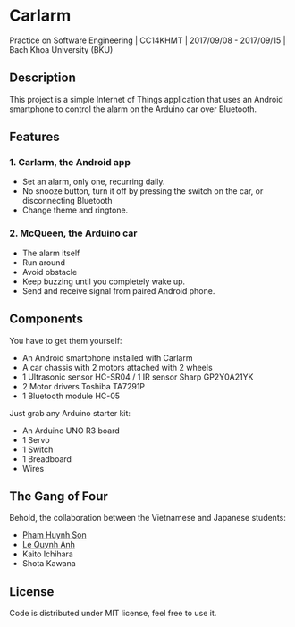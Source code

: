 Carlarm
=======
Practice on Software Engineering | CC14KHMT | 2017/09/08 - 2017/09/15 | Bach Khoa University (BKU)

Description
-----------

This project is a simple Internet of Things application that uses an Android smartphone to control the alarm on the Arduino car over Bluetooth.

Features
--------

### 1. Carlarm, the Android app
* Set an alarm, only one, recurring daily.
* No snooze button, turn it off by pressing the switch on the car, or disconnecting Bluetooth
* Change theme and ringtone.

### 2. McQueen, the Arduino car
* The alarm itself
* Run around
* Avoid obstacle
* Keep buzzing until you completely wake up.
* Send and receive signal from paired Android phone.

Components
----------

You have to get them yourself:
* An Android smartphone installed with Carlarm
* A car chassis with 2 motors attached with 2 wheels
* 1 Ultrasonic sensor HC-SR04 / 1 IR sensor Sharp GP2Y0A21YK
* 2 Motor drivers Toshiba TA7291P
* 1 Bluetooth module HC-05

Just grab any Arduino starter kit:
* An Arduino UNO R3 board
* 1 Servo
* 1 Switch
* 1 Breadboard
* Wires

The Gang of Four
----------------
Behold, the collaboration between the Vietnamese and Japanese students:
* [Pham Huynh Son](mailto:sonpham1996@gmail.com)
* [Le Quynh Anh](mailto:suice.san@gmail.com)
* Kaito Ichihara
* Shota Kawana

License
-------
Code is distributed under MIT license, feel free to use it.
